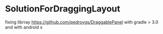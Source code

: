 # SolutionForDraggingLayout
fixing librray https://github.com/pedrovgs/DraggablePanel  with gradle > 3.0 and with android x 
